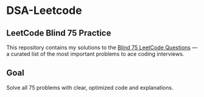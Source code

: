 # DSA-Leetcode
## LeetCode Blind 75 Practice

This repository contains my solutions to the [Blind 75 LeetCode Questions](https://leetcode.com/problem-list/oizxjoit/) — a curated list of the most important problems to ace coding interviews.

## Goal

Solve all 75 problems with clear, optimized code and explanations.
